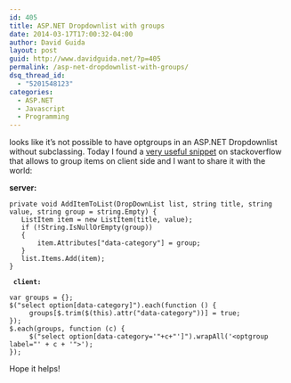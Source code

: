 ```yaml
---
id: 405
title: ASP.NET Dropdownlist with groups
date: 2014-03-17T17:00:32-04:00
author: David Guida
layout: post
guid: http://www.davidguida.net/?p=405
permalink: /asp-net-dropdownlist-with-groups/
dsq_thread_id:
  - "5201548123"
categories:
  - ASP.NET
  - Javascript
  - Programming
---
```

looks like it&#8217;s not possible to have optgroups in an ASP.NET Dropdownlist without subclassing. Today I found a <a href="http://stackoverflow.com/questions/16167862/how-can-i-add-option-groups-in-asp-dot-net-drop-down-list" target="_blank">very useful snippet</a> on stackoverflow that allows to group items on client side and I want to share it with the world:

**server:**

    private void AddItemToList(DropDownList list, string title, string value, string group = string.Empty) {
       ListItem item = new ListItem(title, value);
       if (!String.IsNullOrEmpty(group))
       {
           item.Attributes["data-category"] = group;
       }
       list.Items.Add(item);
    }
    

**` client:`**

    var groups = {};
    $("select option[data-category]").each(function () {
         groups[$.trim($(this).attr("data-category"))] = true;
    });
    $.each(groups, function (c) {
         $("select option[data-category='"+c+"']").wrapAll('<optgroup label="' + c + '">');
    });

Hope it helps!

<div class="post-details-footer-widgets">
</div>